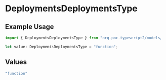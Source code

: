 # DeploymentsDeploymentsType

## Example Usage

```typescript
import { DeploymentsDeploymentsType } from "orq-poc-typescript2/models/operations";

let value: DeploymentsDeploymentsType = "function";
```

## Values

```typescript
"function"
```